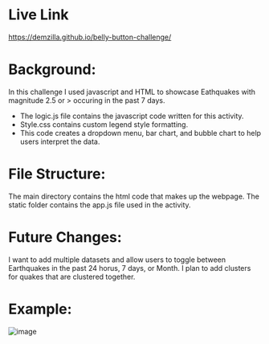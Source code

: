 # Live Link
https://demzilla.github.io/belly-button-challenge/
# Background:
In this challenge I used javascript and HTML to showcase Eathquakes with magnitude 2.5 or > occuring in the past 7 days.
  - The logic.js file contains the javascript code written for this activity.
  - Style.css contains custom legend style formatting.
  - This code creates a dropdown menu, bar chart, and bubble chart to help users interpret the data.
# File Structure:
The main directory contains the html code that makes up the webpage.
The static folder contains the app.js file used in the activity. 
# Future Changes:
I want to add multiple datasets and allow users to toggle between Earthquakes in the past 24 horus, 7 days, or Month.
I plan to add clusters for quakes that are clustered together.

    
# Example:
![image](https://github.com/demzilla/leaflet-challenge/assets/18203409/99fcdccc-e527-425f-aecc-b752bdaa4977)

